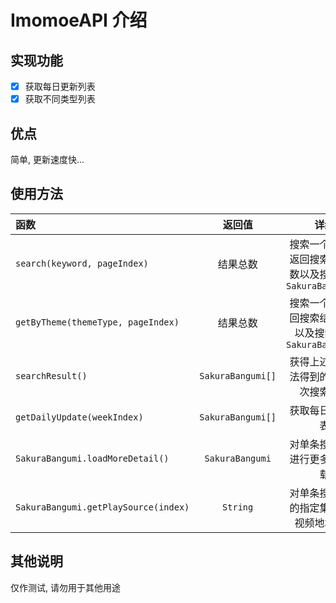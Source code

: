 ﻿# ImomoeAPI 介绍
## 实现功能

- [x] 获取每日更新列表
- [x] 获取不同类型列表

## 优点

简单, 更新速度快...

## 使用方法

| 函数  | 返回值  | 详细 |
| :------------ |:---------------:| :-----:|
| `search(keyword, pageIndex)` | 结果总数 | 搜索一个关键字返回搜索结果总数以及搜索结果`SakuraBangumi[]` |
| `getByTheme(themeType, pageIndex)` | 结果总数 | 搜索一个[主题](https://github.com/invenleey/imomoe/blob/master/src/main/java/api/SakuraType.java)返回搜索结果总数以及搜索结果`SakuraBangumi[]` |
| `searchResult()` | `SakuraBangumi[]` | 获得上述两种方法得到的最后一次搜索结果 |
| `getDailyUpdate(weekIndex)` | `SakuraBangumi[]` | 获取每日更新列表 |
| `SakuraBangumi.loadMoreDetail()` | `SakuraBangumi` | 对单条搜索结果进行更多数据加载 |
| `SakuraBangumi.getPlaySource(index)` | `String` | 对单条搜索结果的指定集数进行视频地址获取 |

## 其他说明

仅作测试, 请勿用于其他用途
